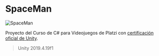# SpaceMan

![SpaceMan](https://static.platzi.com/media/landing-projects/imagen-proyecto-C-SHARP.png)

Proyecto del Curso de C# para Videojuegos de Platzi con [certificación oficial de Unity](https://platzi.com/p/bryantchacon/curso/1413-desarrollo-unity/diploma/detalle/).
> Unity 2019.4.19f1
